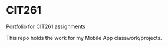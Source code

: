 # CIT261
Portfolio for CIT261 assignments

This repo holds the work for my Mobile App classwork/projects.
